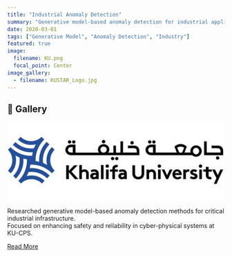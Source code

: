 ```yaml
---
title: "Industrial Anomaly Detection"
summary: "Generative model-based anomaly detection for industrial applications."
date: 2020-03-01
tags: ["Generative Model", "Anomaly Detection", "Industry"]
featured: true
image:
  filename: KU.png
  focal_point: Center
image_gallery:
  - filename: KUSTAR_Logo.jpg
---
```


## 📸 Gallery

![ ](KUSTAR_Logo.jpg)  


Researched generative model-based anomaly detection methods for critical industrial infrastructure.  
Focused on enhancing safety and reliability in cyber-physical systems at KU-CPS.

[Read More](https://www.ku.ac.ae/c2ps)